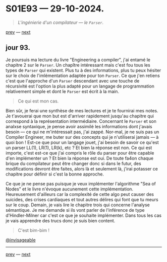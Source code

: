 # S01E93 — 29-10-2024.

> *L'ingénierie d'un compilateur — le `Parser`.*

[prev](S01E92-28-10-2024.md) — [next](S01E01-29-07-2024.md)     

## jour 93.


Je poursuis ma lecture du livre "Engineering a compiler", j'ai entamé le chapitre 2 sur le `Parser`. Un chapître intéressant mais c'est fou tous les types de `Parser` qui existent. Plus tu à des informations, plus tu peux hésiter sur le choix de l'imlémentation adaptée pour ton `Parser`. Ce que j'en retiens c'est que l'approche d'un `Parser` descendant avec une touche de récursivité est l'option la plus adapté pour un langage de programmation relativement simple et dont le `Parser` est écrit à la main.

> Ce qui est mon cas.

Bien sûr, je ferai une synthèse de mes lectures et je te fournirai mes notes. Je t'avouerai que mon but est d'arriver rapidement jusqu'au chapitre qui correspond à la représentation intermédiaire. Concernant le `Parser` et son analxse syntaxique, je pense avoir assimilé les informations dont j'avais besoin — ce qui ne m'intéressait pas, j'ai zappé. Nor-mal, je ne suis pas un Compiler Engineer, me buter sur des concepts qui je n'utiliserai jamais — à quoi bon ! Est-ce que pour un langage jouet, j'ai besoin de savoir ce qu'est un parser LL(1), LR(1), LR(k), etc ? Et bien la réponse est non. Ce qui est importe, c'est est-ce que j'ai compris le rôle du parser pour être capable d'en implémenter un ? Et bien la réponse est oui. De toute fa4on chaque brique du compilateur peut être changer donc si dans le futur, des modifications devront être faites, alors là et seulement là, j'irai potasser ce chapitre pour définir si c'est la bonne approche.

Ce que je ne pense pas puisque je veux implémenter l'algorithme "Sea of Nodes" et le livre n'évoque aucunement cette implémentation. Heureusement d'ailleurs car la complexité de cette algo peut causer des suicides, des crises cardiaques et tout autres délires qui font que tu meurs sur le coup. Demain, je vais lire le chapitre trois qui concerne l'analyse sémantique. Je me demande si ils vont parler de l'inférence de type d'Hindler-Milner car c'est ce que je souhaite implémenter. Dans tous les cas je vais apprendre des trucs donc je suis bien content.

> C'est bim-bim !

[@invisageable](https://twitter.com/invisageable)   

---

[prev](S01E92-28-10-2024.md) — [next](S01E01-29-07-2024.md)   
